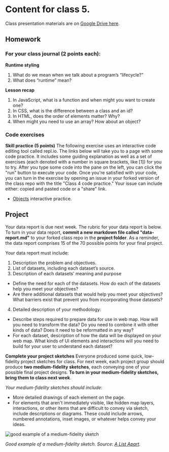 # Content for class 5. 

Class presentation materials are on [Google Drive here](https://docs.google.com/presentation/d/1z1b4MFi0ZN2JM1KlMn41Izcn8MikYlEvL0iMeqYMh1M/edit?usp=sharing).

## Homework

### For your class journal (2 points each):

**Runtime styling**
1. What do we mean when we talk about a program’s “lifecycle?”
2. What does “runtime” mean?

**Lesson recap**
1. In JavaScript, what is a function and when might you want to create one?
2. In CSS, what is the difference between a class and an id? 
3. In HTML, does the order of elements matter? Why?
4. When might you need to use an array? How about an object?

### Code exercises

**Skill practice (5 points)**
The following exercise uses an interactive code editing tool called repl.io. The links below will take you to a page with some code practice. It includes some guiding explanation as well as a set of exercises (each denoted with a number in square brackets, like [1]) for you to try. After you type some code into the pane on the left, you can click the "run" button to execute your code. Once you're satisfied with your code, you can turn in the exercise by opening an issue in your forked version of the class repo with the title "Class 4 code practice." Your issue can include either: copied and pasted code or a "share" link.

* [Objects](https://repl.it/@danswick/objects-intro) interactive practice.


## Project
Your data report is due next week. The rubric for your data report is below. To turn in your data report, **commit a new markdown file called "data-report.md"** to your forked class repo in the **project folder**. As a reminder, the data report comprises 15 of the 70 possible points for your final project.

Your data report must include:

1. Description the problem and objectives.
2. List of datasets, including each dataset’s source.
3. Description of each datasets’ meaning and purpose
  * Define the need for each of the datasets. How do each of the datasets help you meet your objectives?
  * Are there additional datasets that would help you meet your objectives? What barriers exist that prevent you from incorporating those datasets?
4. Detailed description of your methodology:
  * Describe steps required to prepare data for use in web map. How will you need to transform the data? Do you need to combine it with other kinds of data? Does it need to be reformatted in any way?
  * For each dataset, description of how the data will be displayed on your web map. What kinds of UI elements and interactions will you need to build for your user to understand each dataset? 

**Complete your project sketches**
Everyone produced some quick, low-fidelity project sketches for class. For next week, each project group should produce **two medium-fidelity sketches**, each conveying one of your possible final project designs. **To turn in your medium-fidelity sketches, bring them to class next week**. 

_Your medium-fidelity sketches should include_:
* More detailed drawings of each element on the page.
* For elements that aren't immediately visible, like hidden map layers, interactions, or other items that are difficult to convey via sketch, include descriptions or diagrams. These could include arrows, numbered annotations, inset images, or whatever helps convey your ideas.

![good example of a medium-fidelity sketch](https://alistapart.com/wp-content/uploads/2012/07/4-commlogix.png?w=960)

_Good example of a medium-fidelity sketch. Source: [A List Apart](https://alistapart.com/article/sketching-the-visual-thinking-power-tool/)._
